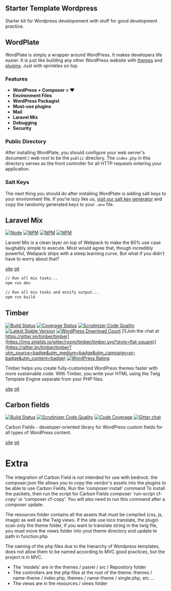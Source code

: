 ## Starter Template Wordpress
Starter kit for Wordpress developement with stuff for good development practice.

## WordPlate

WordPlate is simply a wrapper around WordPress. It makes developers life easier. It is just like building any other WordPress website with [themes](https://developer.wordpress.org/themes) and [plugins](https://developer.wordpress.org/plugins). Just with sprinkles on top.

### Features

- **WordPress + Composer = ♥️**
- **Environment Files**
- **WordPress Packagist**
- **Must-use plugins**
- **Mail**
- **Laravel Mix**
- **Debugging**
- **Security**

### Public Directory

After installing WordPlate, you should configure your web server's document / web root to be the `public` directory. The `index.php` in this directory serves as the front controller for all HTTP requests entering your application.

### Salt Keys

The next thing you should do after installing WordPlate is adding salt keys to your environment file.
If you're lazy like us, [visit our salt key generator](https://wordplate.github.io/salt) and copy the randomly generated keys to your `.env` file.

## Laravel Mix
<p>
<a href="https://www.npmjs.com/package/laravel-mix"><img src="https://img.shields.io/node/v/laravel-mix.svg" alt="Node"></a>
<a href="https://www.npmjs.com/package/laravel-mix"><img src="https://img.shields.io/npm/v/laravel-mix.svg" alt="NPM"></a>
<a href="https://npmcharts.com/compare/laravel-mix?minimal=true"><img src="https://img.shields.io/npm/dt/laravel-mix.svg" alt="NPM"></a>
<a href="https://www.npmjs.com/package/laravel-mix"><img src="https://img.shields.io/npm/l/laravel-mix.svg" alt="NPM"></a>
</p>
Laravel Mix is a clean layer on top of Webpack to make the 80% use case laughably simple to execute. Most would agree that, though incredibly powerful, Webpack ships with a steep learning curve. But what if you didn't have to worry about that?

[site](https://laravel-mix.com/)
[git](https://github.com/JeffreyWay/laravel-mix)

```sh
// Run all mix tasks...
npm run dev

// Run all mix tasks and minify output...
npm run build
```
## Timber
[![Build Status](https://img.shields.io/travis/timber/timber/master.svg?style=flat-square)](https://travis-ci.com/github/timber/timber)
[![Coverage Status](https://img.shields.io/coveralls/timber/timber.svg?style=flat-square)](https://coveralls.io/github/timber/timber)
[![Scrutinizer Code Quality](https://img.shields.io/scrutinizer/g/timber/timber.svg?style=flat-square)](https://scrutinizer-ci.com/g/timber/timber/?branch=master)
[![Latest Stable Version](https://img.shields.io/packagist/v/timber/timber.svg?style=flat-square)](https://packagist.org/packages/timber/timber)
[![WordPress Download Count](https://img.shields.io/wordpress/plugin/dt/timber-library.svg?style=flat-square)](https://wordpress.org/plugins/timber-library/)
[![Join the chat at https://gitter.im/timber/timber](https://img.shields.io/gitter/room/timber/timber.svg?style=flat-square)](https://gitter.im/timber/timber?utm_source=badge&utm_medium=badge&utm_campaign=pr-badge&utm_content=badge)
[![WordPress Rating](https://img.shields.io/wordpress/plugin/r/timber-library.svg?style=flat-square)](https://wordpress.org/support/plugin/timber-library/reviews/)

Timber helps you create fully-customized WordPress themes faster with more sustainable code. With Timber, you write your HTML using the Twig Template Engine separate from your PHP files.

[site](https://timber.github.io/docs/guides/template-locations/)
[git](https://github.com/timber/timber)


## Carbon fields
[![Build Status](https://travis-ci.org/htmlburger/carbon-fields.svg?branch=master)](https://travis-ci.org/htmlburger/carbon-fields) [![Scrutinizer Code Quality](https://scrutinizer-ci.com/g/htmlburger/carbon-fields/badges/quality-score.png?b=master)](https://scrutinizer-ci.com/g/htmlburger/carbon-fields/?branch=master) [![Code Coverage](https://scrutinizer-ci.com/g/htmlburger/carbon-fields/badges/coverage.png?b=master)](https://scrutinizer-ci.com/g/htmlburger/carbon-fields/?branch=master) [![Gitter chat](https://badges.gitter.im/carbon-fields/Lobby.png)](https://gitter.im/carbon-fields/Lobby)

Carbon Fields - developer-oriented library for WordPress custom fields for all types of WordPress content.

[site](https://carbonfields.net/)
[git](https://github.com/htmlburger/carbon-fields)


# Extra
The integration of Carbon Field is not intended for use with bedrock. the composer.json file allows you to copy the vendor's assets into the plugins to be able to use Carbon Fields.
Run the 'composer install' command To install the packets, then run the script for Carbon Fields
composer 'run-script cf-copy' or 'composer cf-copy'.
You will also need to run this command after a composer update.

The resources folder contains all the assets that must be compiled (css, js, image) as well as the Twig views. If the site use loco translate, the plugin scan only the theme folder, if you want to translate string in the twig file, you must move the views folder into yout theme directory and update te path in function.php

The naming of the php files due to the hierarchy of Wordpress templates, does not allow them to be named according to MVC good practices, but the project is in MVC.
- The 'models' are in the themes / pasrel / src / Repository folder
- The controllers are the php files at the root of the theme: themes / name-theme / index.php, themes / name-theme / single.php, etc ...
- The views are in the resources / views folder
